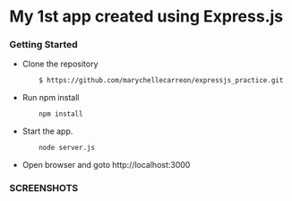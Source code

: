 # My 1st app created using Express.js

### Getting Started

-  Clone the repository
      ```sh
          $ https://github.com/marychellecarreon/expressjs_practice.git
     ```
     
-  Run npm install
      ```sh
          npm install
     ```
     
 -  Start the app. 
      ```sh
          node server.js
     ```
- Open browser and goto http://localhost:3000
### SCREENSHOTS



